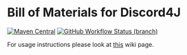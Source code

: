 # Bill of Materials for Discord4J

[![Maven Central](https://img.shields.io/maven-central/v/com.discord4j/bom.svg?style=flat-square)](https://search.maven.org/artifact/com.discord4j/bom) 
[![GitHub Workflow Status (branch)](https://img.shields.io/github/workflow/status/Discord4J/bom/Java%20CI/3.0.x?logo=github&style=flat-square)](https://github.com/Discord4J/BOM/actions)

For usage instructions please look at [this](https://github.com/Discord4J/Discord4J/wiki/Using-the-BOM) wiki page.
